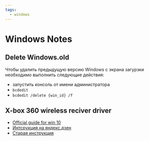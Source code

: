 ```yaml
---
tags:
  - windows
---
```


# Windows Notes 

## Delete Windows.old

Чтобы удалить предыдущую версию Windows с экрана загурзки необходимо выполнить следующие действия:

- запустить консоль от имени администратора
- `bcdedit`
- `bcdedit /delete {win_id} /f`

## X-box 360 wireless reciver driver

- [Official guide for win 10](https://support.xbox.com/en-US/help/xbox-360/xbox-on-windows/accessories/xbox-controller-for-windows-setup?tag=makemoney0821-20)
- [Интсрукция на яндекс.дзен](https://zen.yandex.ru/media/origamer/ne-rabotaet-priemnik-besprovodnogo-geimpada-xbox-360-v-2004-obnovlenii-windows-10-poshagovaia-instrukciia-podkliucheniia-5f722c38315c38725c05aab8)
- [Старая инструкция](http://cityacee.blogspot.com/2012/08/xbox-360.html)